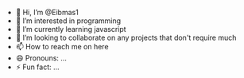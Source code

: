 - 👋 Hi, I’m @Eibmas1
- 👀 I’m interested in programming
- 🌱 I’m currently learning javascript
- 💞️ I’m looking to collaborate on any projects that don't require much 
- 📫 How to reach me on here
- 😄 Pronouns: ...
- ⚡ Fun fact: ...

<!---
Eibmas1/Eibmas1 is a ✨ special ✨ repository because its `README.md` (this file) appears on your GitHub profile.
You can click the Preview link to take a look at your changes.
--->
